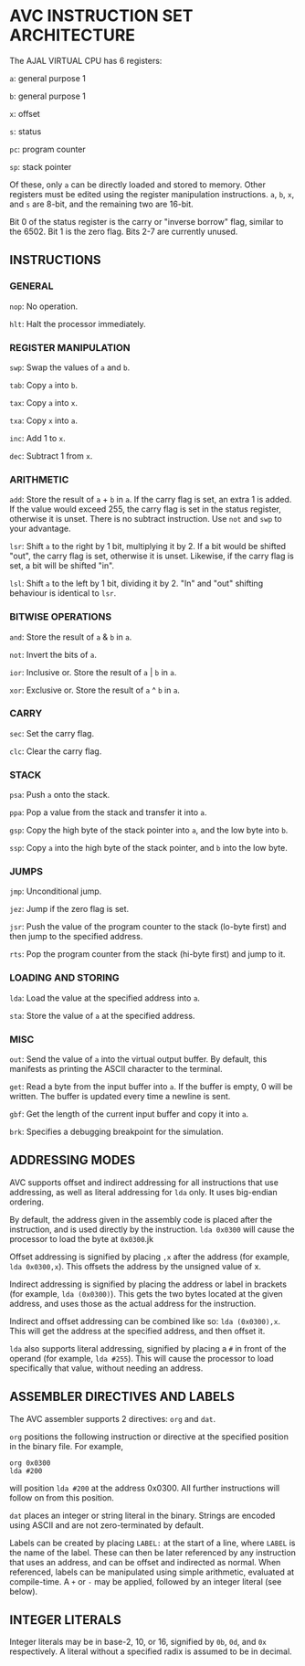 # AVC INSTRUCTION SET ARCHITECTURE

The AJAL VIRTUAL CPU has 6 registers:

`a`: general purpose 1

`b`: general purpose 1

`x`: offset

`s`: status

`pc`: program counter

`sp`: stack pointer

Of these, only `a` can be directly loaded and stored to memory. Other registers must be edited using the register manipulation instructions. `a`, `b`, `x`, and `s` are 8-bit, and the remaining two are 16-bit.

Bit 0 of the status register is the carry or "inverse borrow" flag, similar to the 6502. Bit 1 is the zero flag. Bits 2-7 are currently unused.

## INSTRUCTIONS

### GENERAL

`nop`: No operation.

`hlt`: Halt the processor immediately.

### REGISTER MANIPULATION

`swp`: Swap the values of `a` and `b`.

`tab`: Copy `a` into `b`.

`tax`: Copy `a` into `x`.

`txa`: Copy `x` into `a`.

`inc`: Add 1 to `x`.

`dec`: Subtract 1 from `x`.

### ARITHMETIC

`add`: Store the result of `a` + `b` in `a`. If the carry flag is set, an extra 1 is added. If the value would exceed 255, the carry flag is set in the status register, otherwise it is unset. There is no subtract instruction. Use `not` and `swp` to your advantage.

`lsr`: Shift `a` to the right by 1 bit, multiplying it by 2. If a bit would be shifted "out", the carry flag is set, otherwise it is unset. Likewise, if the carry flag is set, a bit will be shifted "in".

`lsl`: Shift `a` to the left by 1 bit, dividing it by 2. "In" and "out" shifting behaviour is identical to `lsr`.

### BITWISE OPERATIONS

`and`: Store the result of `a` & `b` in `a`.

`not`: Invert the bits of `a`.

`ior`: Inclusive or. Store the result of `a` | `b` in `a`.

`xor`: Exclusive or. Store the result of `a` ^ `b` in `a`.

### CARRY

`sec`: Set the carry flag.

`clc`: Clear the carry flag.

### STACK

`psa`: Push `a` onto the stack.

`ppa`: Pop a value from the stack and transfer it into `a`.

`gsp`: Copy the high byte of the stack pointer into `a`, and the low byte into `b`.

`ssp`: Copy `a` into the high byte of the stack pointer, and `b` into the low byte.

### JUMPS

`jmp`: Unconditional jump.

`jez`: Jump if the zero flag is set.

`jsr`: Push the value of the program counter to the stack (lo-byte first) and then jump to the specified address.

`rts`: Pop the program counter from the stack (hi-byte first) and jump to it.

### LOADING AND STORING

`lda`: Load the value at the specified address into `a`.

`sta`: Store the value of `a` at the specified address.

### MISC

`out`: Send the value of `a` into the virtual output buffer. By default, this manifests as printing the ASCII character to the terminal.

`get`: Read a byte from the input buffer into `a`. If the buffer is empty, 0 will be written. The buffer is updated every time a newline is sent.

`gbf`: Get the length of the current input buffer and copy it into `a`.

`brk`: Specifies a debugging breakpoint for the simulation.

## ADDRESSING MODES

AVC supports offset and indirect addressing for all instructions that use addressing, as well as literal addressing for `lda` only. It uses big-endian ordering.

By default, the address given in the assembly code is placed after the instruction, and is used directly by the instruction. `lda 0x0300` will cause the processor to load the byte at `0x0300`.jk

Offset addressing is signified by placing `,x` after the address (for example, `lda 0x0300,x`). This offsets the address by the unsigned value of x.

Indirect addressing is signified by placing the address or label in brackets (for example, `lda (0x0300)`). This gets the two bytes located at the given address, and uses those as the actual address for the instruction.

Indirect and offset addressing can be combined like so: `lda (0x0300),x`. This will get the address at the specified address, and then offset it.

`lda` also supports literal addressing, signified by placing a `#` in front of the operand (for example, `lda #255`). This will cause the processor to load specifically that value, without needing an address.

## ASSEMBLER DIRECTIVES AND LABELS

The AVC assembler supports 2 directives: `org` and `dat`. 

`org` positions the following instruction or directive at the specified position in the binary file. For example,

```
org 0x0300
lda #200
```

will position `lda #200` at the address 0x0300. All further instructions will follow on from this position.

`dat` places an integer or string literal in the binary. Strings are encoded using ASCII and are not zero-terminated by default.

Labels can be created by placing `LABEL:` at the start of a line, where `LABEL` is the name of the label. These can then be later referenced by any instruction that uses an address, and can be offset and indirected as normal. When referenced, labels can be manipulated using simple arithmetic, evaluated at compile-time. A `+` or `-` may be applied, followed by an integer literal (see below).

## INTEGER LITERALS

Integer literals may be in base-2, 10, or 16, signified by `0b`, `0d`, and `0x` respectively. A literal without a specified radix is assumed to be in decimal.
